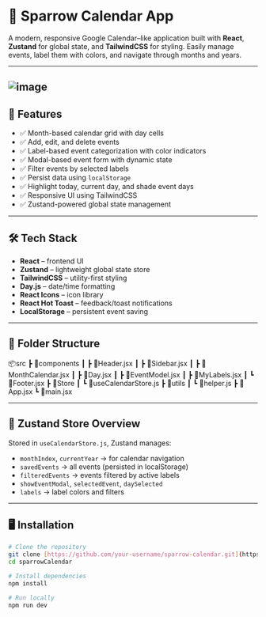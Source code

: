 # 📅 Sparrow Calendar App
A modern, responsive Google Calendar–like application built with **React**, **Zustand** for global state, and **TailwindCSS** for styling. Easily manage events, label them with colors, and navigate through months and years.

---
![image](https://github.com/user-attachments/assets/d5ff7872-709d-4990-9a1a-b6b4b3784d05)
---

## 🚀 Features

- ✅ Month-based calendar grid with day cells
- ✅ Add, edit, and delete events
- ✅ Label-based event categorization with color indicators
- ✅ Modal-based event form with dynamic state
- ✅ Filter events by selected labels
- ✅ Persist data using `localStorage`
- ✅ Highlight today, current day, and shade event days
- ✅ Responsive UI using TailwindCSS
- ✅ Zustand-powered global state management

---

## 🛠 Tech Stack

- **React** – frontend UI
- **Zustand** – lightweight global state store
- **TailwindCSS** – utility-first styling
- **Day.js** – date/time formatting
- **React Icons** – icon library
- **React Hot Toast** – feedback/toast notifications
- **LocalStorage** – persistent event saving

---

## 📁 Folder Structure

<div>
  📦src
┣ 📂components
┃ ┣ 📄Header.jsx
┃ ┣ 📄Sidebar.jsx
┃ ┣ 📄MonthCalendar.jsx
┃ ┣ 📄Day.jsx
┃ ┣ 📄EventModel.jsx
┃ ┣ 📄MyLabels.jsx
┃ ┗ 📄Footer.jsx
┣ 📂Store
┃ ┗ 📄useCalendarStore.js
┣ 📂utils
┃ ┗ 📄helper.js
┣ 📄App.jsx
┗ 📄main.jsx
</div>



---

## 🧠 Zustand Store Overview

Stored in `useCalendarStore.js`, Zustand manages:

- `monthIndex`, `currentYear` → for calendar navigation
- `savedEvents` → all events (persisted in localStorage)
- `filteredEvents` → events filtered by active labels
- `showEventModal`, `selectedEvent`, `daySelected`
- `labels` → label colors and filters

---

## 🖥 Installation

```bash
# Clone the repository
git clone [https://github.com/your-username/sparrow-calendar.git](https://github.com/Ragulram004/SparrowCalendar.git)
cd sparrowCalendar

# Install dependencies
npm install

# Run locally
npm run dev
